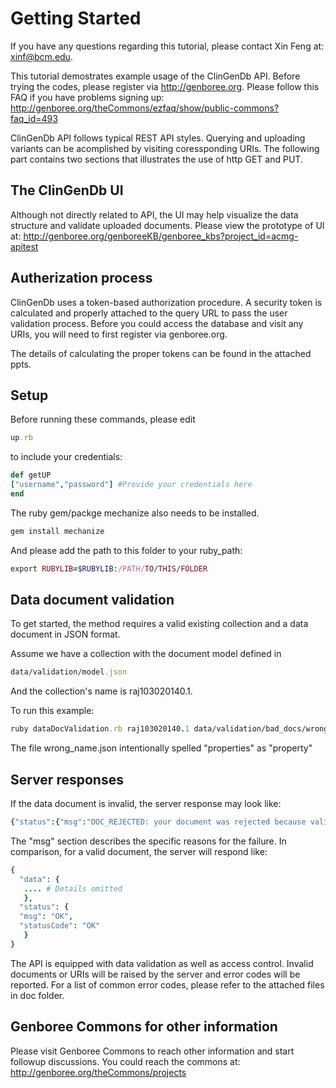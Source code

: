 
Getting Started
===============
If you have any questions regarding this tutorial, please contact Xin Feng at: xinf@bcm.edu.

This tutorial demostrates example usage of the ClinGenDb API.
Before trying the codes, please register via http://genboree.org. Please follow this FAQ if you have problems signing up: http://genboree.org/theCommons/ezfaq/show/public-commons?faq_id=493

ClinGenDb API follows typical REST API styles. Querying and uploading
variants can be acomplished by visiting coressponding URIs. The following
part contains two sections that illustrates the use of http GET and PUT.

The ClinGenDb UI
----------------
Although not directly related to API, the UI may help visualize the data structure and validate uploaded documents. Please view the prototype of UI at: http://genboree.org/genboreeKB/genboree_kbs?project_id=acmg-apitest

Autherization process
---------------------
ClinGenDb uses a token-based authorization procedure. A security token is 
calculated and properly attached to the query URL to pass the user validation 
process. Before you could access the database and visit any URIs, you will need to first register via genboree.org.

The details of calculating the proper tokens can be found in the attached ppts.

Setup 
-----------------
Before running these commands, please edit
```ruby
up.rb
```
to include your credentials:
```ruby
def getUP
["username","password"] #Provide your credentials here
end
```

The ruby gem/packge mechanize also needs to be installed.
```ruby
gem install mechanize
```

And please add the path to this folder to your ruby_path:
```ruby
export RUBYLIB=$RUBYLIB:/PATH/TO/THIS/FOLDER
```

Data document validation
-----------------------
To get started, the method requires a valid existing collection and a data document in JSON format.

Assume we have a collection with the document model defined in 

```ruby
data/validation/model.json
```
And the collection's name is raj103020140.1.

To run this example:
```ruby
ruby dataDocValidation.rb raj103020140.1 data/validation/bad_docs/wrong_name.json acmg-Test
```
The file wrong_name.json intentionally spelled "properties" as "property"

Server responses
-----------------

If the data document is invalid, the server response may look like:

```ruby
{"status":{"msg":"DOC_REJECTED: your document was rejected because validation failed. Validation complained that: ERROR: the document does not match the data model schema for the raj103020140.1 collection! Specifically:\n  - ERROR: The root property of a document can only have 'properties' or 'value' as keys and nothing else. You have: propertie\n  - ERROR: there are some missing required sub-properties under the \"DocumentID\" property. Specifically, the model says the following sub-properties are required, but they are not present in the doc: \"dateOfLitSearch\", \"diseaseID\", \"numIndependentClinicalReports\", \"numReturnedSearchResults\", \"pubmedSearchQuery\", \"timeToComplete\"","relatedJobIds":[],"statusCode":"Not Acceptable"},"data":{}}
```
The "msg" section describes the specific reasons for the failure.
In comparison, for a valid document, the server will respond like:
```ruby
{
  "data": {
   .... # Details omitted
   },
  "status": {
  "msg": "OK",
  "statusCode": "OK"
   }
}
```

The API is equipped with data validation as well as access control. Invalid documents or URIs will be raised by the server and error codes will be reported. For a list of common error codes, please refer to the attached files in doc folder.

Genboree Commons for other information
----------------
Please visit Genboree Commons to reach other information and start followup
discussions. You could reach the commons at: http://genboree.org/theCommons/projects
